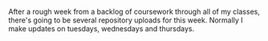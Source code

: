 After a rough week from a backlog of coursework through all of my classes, there's going to be several repository uploads for this week. Normally I make updates on tuesdays, wednesdays and thursdays.

